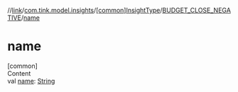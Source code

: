 //[link](../../../index.md)/[com.tink.model.insights](../../index.md)/[[common]InsightType](../index.md)/[BUDGET_CLOSE_NEGATIVE](index.md)/[name](name.md)



# name  
[common]  
Content  
val [name](name.md): [String](https://kotlinlang.org/api/latest/jvm/stdlib/kotlin/-string/index.html)  




